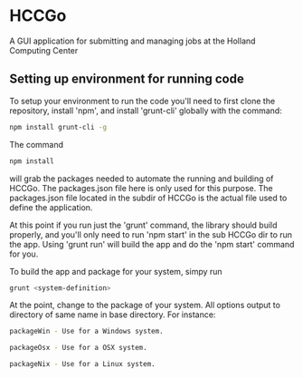 # HCCGo
A GUI application for submitting and managing jobs at the Holland Computing Center

## Setting up environment for running code
To setup your environment to run the code you'll need to first clone the repository, install 'npm', and install 'grunt-cli' globally with the command:
```bash
npm install grunt-cli -g
```

The command
```bash
npm install
```
will grab the packages needed to automate the running and building of HCCGo. The packages.json file here is only used for this purpose. The packages.json file located in the subdir of HCCGo is the actual file used to define the application.

At this point if you run just the 'grunt' command, the library should build properly, and you'll only need to run 'npm start' in the sub HCCGo dir to run the app. Using 'grunt run' will build the app and do the 'npm start' command for you.

To build the app and package for your system, simpy run 
```bash
grunt <system-definition>
```

At the <system-definition> point, change to the package of your system. All options output to directory of same name in base directory. For instance:
```bash
packageWin - Use for a Windows system.

packageOsx - Use for a OSX system.

packageNix - Use for a Linux system.
```

